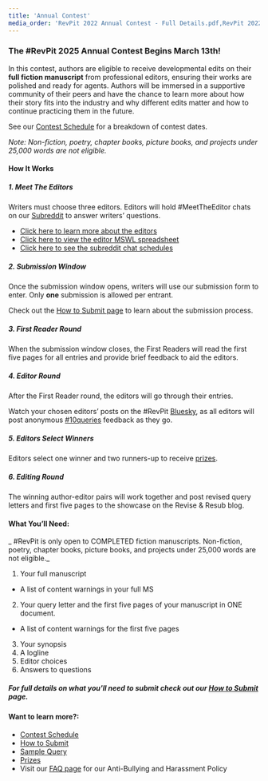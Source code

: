 ```yaml
---
title: 'Annual Contest'
media_order: 'RevPit 2022 Annual Contest - Full Details.pdf,RevPit 2022 Annual Contest - Full Details.docx'
---
```


### The #RevPit 2025 Annual Contest Begins March 13th!

In this contest, authors are eligible to receive developmental edits on their **full fiction manuscript** from professional editors, ensuring their works are polished and ready for agents. Authors will be immersed in a supportive community of their peers and have the chance to learn more about how their story fits into the industry and why different edits matter and how to continue practicing them in the future.
 
See our [Contest Schedule](http://reviseresub.com/annual-contest/schedule) for a breakdown of contest dates.
 
_Note: Non-fiction, poetry, chapter books, picture books, and projects under 25,000 words are not eligible._
 
#### How It Works
 
##### 1.  Meet The Editors 

Writers must choose three editors. Editors will hold #MeetTheEditor chats on our [Subreddit](https://www.reddit.com/r/RevPit?target=_blank) to answer writers’ questions.
 * [Click here to learn more about the editors](http://reviseresub.com/editors)
 * [Click here to view the editor MSWL spreadsheet](/annual-contest/editor-mswl-spreadsheet)
 * [Click here to see the subreddit chat schedules](https://reviseresub.com/annual-contest/schedule)
 
##### 2. Submission Window

Once the submission window opens, writers will use our submission form to enter. Only **one** submission is allowed per entrant. 

Check out the [How to Submit page](http://reviseresub.com/annual-contest/how-to-submit) to learn about the submission process.
 
##### 3. First Reader Round

When the submission window closes, the First Readers will read the first five pages for all entries and provide brief feedback to aid the editors. 

##### 4. Editor Round

After the First Reader round, the editors will go through their entries. 

Watch your chosen editors’ posts on the #RevPit [Bluesky](https://bsky.app/hashtag/RevPit?target=_blank), as all editors will post anonymous [#10queries](https://reviseresub.com/mini-events) feedback as they go. 

##### 5. Editors Select Winners

Editors select one winner and two runners-up to receive [prizes](http://reviseresub.com/annual-contest/prizes). 

##### 6. Editing Round

The winning author-editor pairs will work together and post revised query letters and first five pages to the showcase on the Revise & Resub blog. 
 
#### What You’ll Need:
_ \#RevPit is only open to COMPLETED fiction manuscripts. Non-fiction, poetry, chapter books, picture books, and projects under 25,000 words are not eligible._ 

1. Your full manuscript
  * A list of content warnings in your full MS
2. Your query letter and the first five pages of your manuscript in ONE document.
  * A list of content warnings for the first five pages
3. Your synopsis 
4. A logline
5. Editor choices
6. Answers to questions

##### For full details on what you'll need to submit check out our [How to Submit](https://reviseresub.com/annual-contest/how-to-submit) page.

#### Want to learn more?:
 * [Contest Schedule](https://reviseresub.com/annual-contest/schedule)
 * [How to Submit](https://reviseresub.com/annual-contest/how-to-submit)
 * [Sample Query](https://reviseresub.com/annual-contest/sample-query)
 * [Prizes](https://reviseresub.com/annual-contest/prizes)
 * Visit our [FAQ page](https://www.reviseresub.com/faq) for our Anti-Bullying and Harassment Policy
